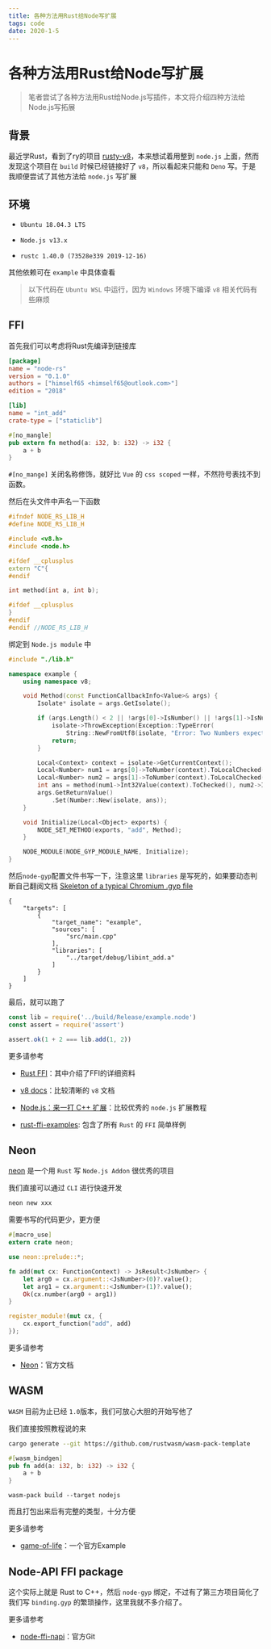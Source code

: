 ```yaml
---
title: 各种方法用Rust给Node写扩展
tags: code
date: 2020-1-5
---
```


# 各种方法用Rust给Node写扩展

> 笔者尝试了各种方法用Rust给Node.js写插件，本文将介绍四种方法给Node.js写拓展

## 背景

最近学Rust，看到了ry的项目 [rusty-v8](https://github.com/denoland/rusty_v8)，本来想试着用整到 `node.js` 上面，然而发现这个项目在 `build` 时候已经链接好了 `v8`，所以看起来只能和 `Deno` 写。于是我顺便尝试了其他方法给 `node.js` 写扩展

## 环境

- `Ubuntu 18.04.3 LTS`

- `Node.js v13.x`

- `rustc 1.40.0 (73528e339 2019-12-16)`

其他依赖可在 `example` 中具体查看

> 以下代码在 `Ubuntu WSL` 中运行，因为 `Windows` 环境下编译 `v8` 相关代码有些麻烦

## FFI

首先我们可以考虑将Rust先编译到链接库

```toml
[package]
name = "node-rs"
version = "0.1.0"
authors = ["himself65 <himself65@outlook.com>"]
edition = "2018"

[lib]
name = "int_add"
crate-type = ["staticlib"]
```

```rust
#[no_mangle]
pub extern fn method(a: i32, b: i32) -> i32 {
    a + b
}
```

`#[no_mange]` 关闭名称修饰，就好比 `Vue` 的 `css scoped` 一样，不然符号表找不到函数。

然后在头文件中声名一下函数

```c++
#ifndef NODE_RS_LIB_H
#define NODE_RS_LIB_H

#include <v8.h>
#include <node.h>

#ifdef __cplusplus
extern "C"{
#endif

int method(int a, int b);

#ifdef __cplusplus
}
#endif
#endif //NODE_RS_LIB_H
```

绑定到 `Node.js module` 中

```cpp
#include "./lib.h"

namespace example {
	using namespace v8;

	void Method(const FunctionCallbackInfo<Value>& args) {
		Isolate* isolate = args.GetIsolate();

		if (args.Length() < 2 || !args[0]->IsNumber() || !args[1]->IsNumber()) {
			isolate->ThrowException(Exception::TypeError(
				String::NewFromUtf8(isolate, "Error: Two Numbers expected").ToLocalChecked()));
			return;
		}

		Local<Context> context = isolate->GetCurrentContext();
		Local<Number> num1 = args[0]->ToNumber(context).ToLocalChecked();
		Local<Number> num2 = args[1]->ToNumber(context).ToLocalChecked();
		int ans = method(num1->Int32Value(context).ToChecked(), num2->Int32Value(context).ToChecked());
		args.GetReturnValue()
			.Set(Number::New(isolate, ans));
	}

	void Initialize(Local<Object> exports) {
		NODE_SET_METHOD(exports, "add", Method);
	}

	NODE_MODULE(NODE_GYP_MODULE_NAME, Initialize);
}
```

然后`node-gyp`配置文件书写一下，注意这里 `libraries` 是写死的，如果要动态判断自己翻阅文档 [Skeleton of a typical Chromium .gyp file](https://gyp.gsrc.io/docs/UserDocumentation.md)

```
{
    "targets": [
        {
            "target_name": "example",
            "sources": [
                "src/main.cpp"
            ],
            "libraries": [
                "../target/debug/libint_add.a"
            ]
        }
    ]
}
```

最后，就可以跑了

```js
const lib = require('../build/Release/example.node')
const assert = require('assert')

assert.ok(1 + 2 === lib.add(1, 2))
```

更多请参考 

- [Rust FFI](https://doc.rust-lang.org/nomicon/ffi.html#calling-rust-code-from-c)：其中介绍了FFI的详细资料

- [v8 docs](https://v8docs.nodesource.com/)：比较清晰的 `v8` 文档

- [Node.js：来一打 C++ 扩展](https://book.douban.com/subject/30247892)：比较优秀的 `node.js` 扩展教程

- [rust-ffi-examples](https://github.com/alexcrichton/rust-ffi-examples): 包含了所有 `Rust` 的 `FFI` 简单样例 

## Neon

[neon](https://github.com/neon-bindings/neon) 是一个用 `Rust` 写 `Node.js Addon` 很优秀的项目

我们直接可以通过 `CLI` 进行快速开发

```bash
neon new xxx
```

需要书写的代码更少，更方便

```rust
#[macro_use]
extern crate neon;

use neon::prelude::*;

fn add(mut cx: FunctionContext) -> JsResult<JsNumber> {
    let arg0 = cx.argument::<JsNumber>(0)?.value();
    let arg1 = cx.argument::<JsNumber>(1)?.value();
    Ok(cx.number(arg0 + arg1))
}

register_module!(mut cx, {
    cx.export_function("add", add)
});
```

更多请参考

- [Neon](https://neon-bindings.com/)：官方文档

## WASM

`WASM` 目前为止已经 `1.0`版本，我们可放心大胆的开始写他了

我们直接按照教程说的来

```bash
cargo generate --git https://github.com/rustwasm/wasm-pack-template
```

```rust
#[wasm_bindgen]
pub fn add(a: i32, b: i32) -> i32 {
    a + b
}
```

```
wasm-pack build --target nodejs
```

而且打包出来后有完整的类型，十分方便

更多请参考

- [game-of-life](https://rustwasm.github.io/book/game-of-life/introduction.html)：一个官方Example

## Node-API FFI package

这个实际上就是 Rust to C++，然后 `node-gyp` 绑定，不过有了第三方项目简化了我们写 `binding.gyp` 的繁琐操作，这里我就不多介绍了。

更多请参考

- [node-ffi-napi](https://github.com/node-ffi-napi/node-ffi-napi)：官方Git
